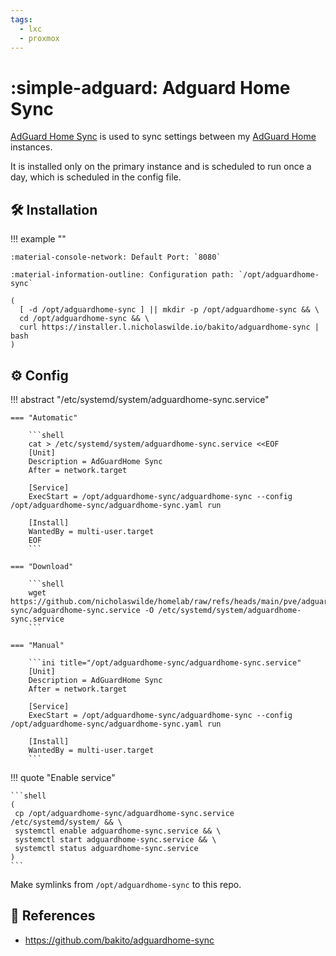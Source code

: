```yaml
---
tags:
  - lxc
  - proxmox
---
```

# :simple-adguard: Adguard Home Sync

[AdGuard Home Sync][1] is used to sync settings between my [AdGuard Home][2] instances.

It is installed only on the primary instance and is scheduled to run once a day, which is scheduled in the config file.

## :hammer_and_wrench: Installation

!!! example ""

    :material-console-network: Default Port: `8080`
    
    :material-information-outline: Configuration path: `/opt/adguardhome-sync`

```shell title="Install or Update"
(
  [ -d /opt/adguardhome-sync ] || mkdir -p /opt/adguardhome-sync && \
  cd /opt/adguardhome-sync && \
  curl https://installer.l.nicholaswilde.io/bakito/adguardhome-sync | bash
)
```

## :gear: Config

!!! abstract "/etc/systemd/system/adguardhome-sync.service"

    === "Automatic"

        ```shell
        cat > /etc/systemd/system/adguardhome-sync.service <<EOF
        [Unit]
        Description = AdGuardHome Sync
        After = network.target

        [Service]
        ExecStart = /opt/adguardhome-sync/adguardhome-sync --config /opt/adguardhome-sync/adguardhome-sync.yaml run

        [Install]
        WantedBy = multi-user.target
        EOF
        ```

    === "Download"

        ```shell
        wget https://github.com/nicholaswilde/homelab/raw/refs/heads/main/pve/adguardhome-sync/adguardhome-sync.service -O /etc/systemd/system/adguardhome-sync.service
        ```
    
    === "Manual"

        ```ini title="/opt/adguardhome-sync/adguardhome-sync.service"
        [Unit]
        Description = AdGuardHome Sync
        After = network.target

        [Service]
        ExecStart = /opt/adguardhome-sync/adguardhome-sync --config /opt/adguardhome-sync/adguardhome-sync.yaml run

        [Install]
        WantedBy = multi-user.target
        ```

!!! quote "Enable service"

    ```shell
    (
     cp /opt/adguardhome-sync/adguardhome-sync.service /etc/systemd/system/ && \
     systemctl enable adguardhome-sync.service && \
     systemctl start adguardhome-sync.service && \
     systemctl status adguardhome-sync.service
    ) 
    ```

Make symlinks from `/opt/adguardhome-sync` to this repo.

## :link: References

- <https://github.com/bakito/adguardhome-sync>

[1]: <https://github.com/bakito/adguardhome-sync>
[2]: <./adguard.md>

